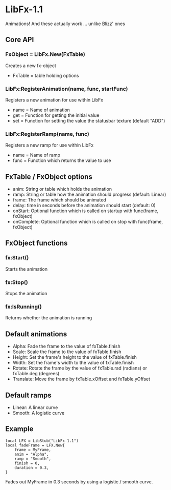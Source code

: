 LibFx-1.1
===============

Animations! And these actually work ... unlike Blizz' ones

Core API
--------

### FxObject = LibFx.New(FxTable) ###
Creates a new fx-object

*	FxTable = table holding options

### LibFx:RegisterAnimation(name, func, startFunc) ###
Registers a new animation for use within LibFx

*	name = Name of animation
*	get = Function for getting the initial value
*	set = Function for setting the value the statusbar texture (default "ADD")

### LibFx:RegisterRamp(name, func) ###
Registers a new ramp for use within LibFx

*	name = Name of ramp
*	func = Function which returns the value to use

FxTable / FxObject options
----------------
*	anim: String or table which holds the animation
*	ramp: String or table how the animation should progress (default: Linear)
*	frame: The frame which should be animated
*	delay: time in seconds before the animation should start (default: 0)
*	onStart: Optional function which is called on startup  with func(frame, fxObject)
*	onComplete: Optional function which is called on stop with func(frame, fxObject)

FxObject functions
------------------
### fx:Start() ###
Starts the animation

### fx:Stop()
Stops the animation

### fx:IsRunning()
Returns whether the animation is running

Default animations
------------------
*	Alpha: Fade the frame to the value of fxTable.finish
*	Scale: Scale the frame to the value of fxTable.finish
*	Height: Set the frame's height to the value of fxTable.finish
*	Width: Set the frame's width to the value of fxTable.finish
*	Rotate: Rotate the frame by the value of fxTable.rad (radians) or fxTable.deg (degrees)
*	Translate: Move the frame by fxTable.xOffset and fxTable.yOffset

Default ramps
-------------
*	Linear: A linear curve
*	Smooth:	A logistic curve

Example
-------
	local LFX = LibStub("LibFx-1.1")
	local fadeFrame = LFX.New{
		frame = MyFrame,
		anim = "Alpha",
		ramp = "Smooth",
		finish = 0,
		duration = 0.3,
	}
Fades out MyFrame in 0.3 seconds by using a logistic / smooth curve.